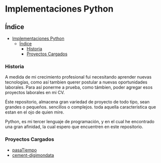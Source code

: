 # Implementaciones Python

## Índice

- [Implementaciones Python](#implementaciones-python)
  - [Índice](#índice)
    - [Historia](#historia)
    - [Proyectos Cargados](#proyectos-cargados)

### Historia 

A medida de mi crecimiento profesional fui necesitando aprender nuevas tecnologías, como así tambien querer postular a nuevas oportunidades laborales. Para así ponerme a prueba, como támbien, poder agregar esos proyectos laborales en mi CV.

Éste repositorio, almacena gran variedad de proyecto de todo tipo, sean grandes o pequeños. sencillos o complejos. toda aquella caracteristica que estan en el ojo de quien mire.

Python, es mi tercer lenguaje de programación, y en el cual he encontrado una gran afinidad, la cual espero que encuentren en este repositorio.

### Proyectos Cargados

- [pasaTiempo](/pasaTiempo/)
- [cement-digimondata](/cement-digimon-data/)